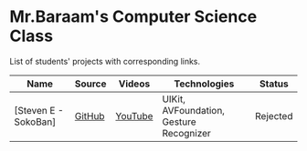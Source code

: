 # Mr.Baraam's Computer Science Class

List of students' projects with corresponding links.

| Name | Source |    Videos    | Technologies | Status |
|------|--------|--------------|--------------|--------|
|[Steven E - SokoBan]|[GitHub](https://github.com/mrBaraam/SokoBan)|[YouTube](https://www.youtube.com/watch?v=97mpy0alzWI)| UIKit, AVFoundation, Gesture Recognizer | Rejected |




